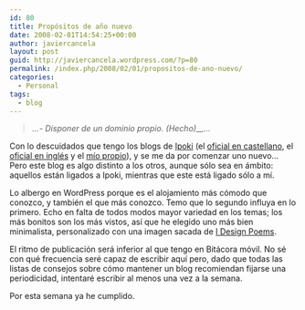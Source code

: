 ```yaml
---
id: 80
title: Propósitos de año nuevo
date: 2008-02-01T14:54:25+00:00
author: javiercancela
layout: post
guid: http://javiercancela.wordpress.com/?p=80
permalink: /index.php/2008/02/01/propositos-de-ano-nuevo/
categories:
  - Personal
tags:
  - blog
---
```

> _&#8230;- Disponer de un dominio propio. (Hecho)__&#8230;_

Con lo descuidados que tengo los blogs de <a href="http://www.ipoki.com" title="Ipoki" target="_blank">Ipoki</a> (el <a href="http://blogs.ipoki.com/es/" title="Blog de Ipoki" target="_blank">oficial en castellano</a>, el <a href="http://blogs.ipoki.com" title="Ipoki blog" target="_blank">oficial en inglés</a> y el <a href="http://blogs.ipoki.com/javier" title="Bitácora móvil" target="_blank">mío propio</a>), y se me da por comenzar uno nuevo&#8230; Pero este blog es algo distinto a los otros, aunque sólo sea en ámbito: aquellos están ligados a Ipoki, mientras que este está ligado sólo a mí.

Lo albergo en WordPress porque es el alojamiento más cómodo que conozco, y también el que más conozco. Temo que lo segundo influya en lo primero. Echo en falta de todos modos mayor variedad en los temas; los más bonitos son los más vistos, así que he elegido uno más bien minimalista, personalizado con una imagen sacada de <a href="http://100pixel.blogspot.com/" title="I Design Poems" target="_blank">I Design Poems</a>.

El ritmo de publicación será inferior al que tengo en Bitácora móvil. No sé con qué frecuencia seré capaz de escribir aquí pero, dado que todas las listas de consejos sobre cómo mantener un blog recomiendan fijarse una periodicidad, intentaré escribir al menos una vez a la semana.

Por esta semana ya he cumplido.